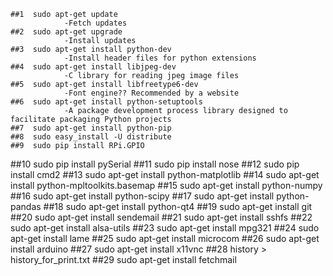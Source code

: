     ##1  sudo apt-get update
                -Fetch updates
    ##2  sudo apt-get upgrade
                -Install updates
    ##3  sudo apt-get install python-dev
                -Install header files for python extensions
    ##4  sudo apt-get install libjpeg-dev
                -C library for reading jpeg image files
    ##5  sudo apt-get install libfreetype6-dev
                -Font engine?? Recommended by a website
    ##6  sudo apt-get install python-setuptools
                -A package development process library designed to facilitate packaging Python projects
    ##7  sudo apt-get install python-pip
    ##8  sudo easy_install -U distribute
    ##9  sudo pip install RPi.GPIO
   ##10  sudo pip install pySerial
   ##11  sudo pip install nose
   ##12  sudo pip install cmd2
   ##13  sudo apt-get install python-matplotlib
   ##14  sudo apt-get install python-mpltoolkits.basemap
   ##15  sudo apt-get install python-numpy
   ##16  sudo apt-get install python-scipy
   ##17  sudo apt-get install python-pandas
   ##18  sudo apt-get install python-qt4
   ##19  sudo apt-get install git
   ##20  sudo apt-get install sendemail
   ##21  sudo apt-get install sshfs
   ##22  sudo apt-get install alsa-utils
   ##23  sudo apt-get install mpg321
   ##24  sudo apt-get install lame
   ##25  sudo apt-get install microcom
   ##26  sudo apt-get install arduino
   ##27  sudo apt-get install x11vnc
   ##28  history > history_for_print.txt
   ##29  sudo apt-get install fetchmail
